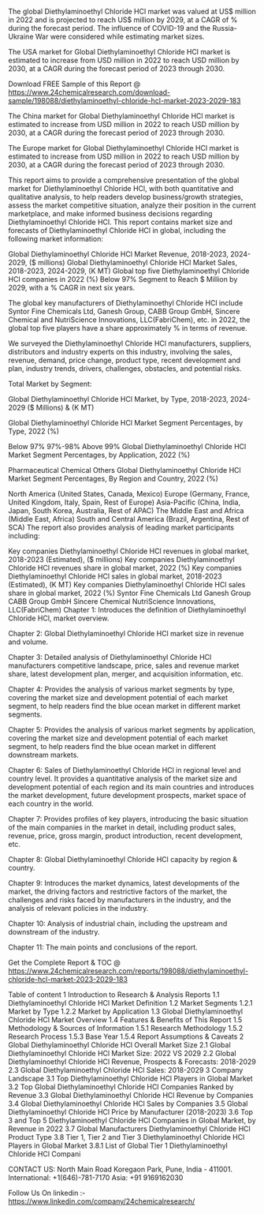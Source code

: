 The global Diethylaminoethyl Chloride HCl market was valued at US$ million in 2022 and is projected to reach US$ million by 2029, at a CAGR of % during the forecast period. The influence of COVID-19 and the Russia-Ukraine War were considered while estimating market sizes.

The USA market for Global Diethylaminoethyl Chloride HCl  market is estimated to increase from USD million in 2022 to reach USD million by 2030, at a CAGR during the forecast period of 2023 through 2030.

Download FREE Sample of this Report @ https://www.24chemicalresearch.com/download-sample/198088/diethylaminoethyl-chloride-hcl-market-2023-2029-183

The China market for Global Diethylaminoethyl Chloride HCl  market is estimated to increase from USD million in 2022 to reach USD million by 2030, at a CAGR during the forecast period of 2023 through 2030.

The Europe market for Global Diethylaminoethyl Chloride HCl  market is estimated to increase from USD million in 2022 to reach USD million by 2030, at a CAGR during the forecast period of 2023 through 2030.

This report aims to provide a comprehensive presentation of the global market for Diethylaminoethyl Chloride HCl, with both quantitative and qualitative analysis, to help readers develop business/growth strategies, assess the market competitive situation, analyze their position in the current marketplace, and make informed business decisions regarding Diethylaminoethyl Chloride HCl. This report contains market size and forecasts of Diethylaminoethyl Chloride HCl in global, including the following market information:

Global Diethylaminoethyl Chloride HCl Market Revenue, 2018-2023, 2024-2029, ($ millions)
Global Diethylaminoethyl Chloride HCl Market Sales, 2018-2023, 2024-2029, (K MT)
Global top five Diethylaminoethyl Chloride HCl companies in 2022 (%)
Below 97% Segment to Reach $ Million by 2029, with a % CAGR in next six years.

The global key manufacturers of Diethylaminoethyl Chloride HCl include Syntor Fine Chemicals Ltd, Ganesh Group, CABB Group GmbH, Sincere Chemical and NutriScience Innovations, LLC(FabriChem), etc. in 2022, the global top five players have a share approximately % in terms of revenue.

We surveyed the Diethylaminoethyl Chloride HCl manufacturers, suppliers, distributors and industry experts on this industry, involving the sales, revenue, demand, price change, product type, recent development and plan, industry trends, drivers, challenges, obstacles, and potential risks.

Total Market by Segment:

Global Diethylaminoethyl Chloride HCl Market, by Type, 2018-2023, 2024-2029 ($ Millions) & (K MT)

Global Diethylaminoethyl Chloride HCl Market Segment Percentages, by Type, 2022 (%)

Below 97%
97%-98%
Above 99%
Global Diethylaminoethyl Chloride HCl Market Segment Percentages, by Application, 2022 (%)

Pharmaceutical
Chemical
Others
Global Diethylaminoethyl Chloride HCl Market Segment Percentages, By Region and Country, 2022 (%)

North America (United States, Canada, Mexico)
Europe (Germany, France, United Kingdom, Italy, Spain, Rest of Europe)
Asia-Pacific (China, India, Japan, South Korea, Australia, Rest of APAC)
The Middle East and Africa (Middle East, Africa)
South and Central America (Brazil, Argentina, Rest of SCA)
The report also provides analysis of leading market participants including:

Key companies Diethylaminoethyl Chloride HCl revenues in global market, 2018-2023 (Estimated), ($ millions)
Key companies Diethylaminoethyl Chloride HCl revenues share in global market, 2022 (%)
Key companies Diethylaminoethyl Chloride HCl sales in global market, 2018-2023 (Estimated), (K MT)
Key companies Diethylaminoethyl Chloride HCl sales share in global market, 2022 (%)
Syntor Fine Chemicals Ltd
Ganesh Group
CABB Group GmbH
Sincere Chemical
NutriScience Innovations, LLC(FabriChem)
Chapter 1: Introduces the definition of Diethylaminoethyl Chloride HCl, market overview.

Chapter 2: Global Diethylaminoethyl Chloride HCl market size in revenue and volume.

Chapter 3: Detailed analysis of Diethylaminoethyl Chloride HCl manufacturers competitive landscape, price, sales and revenue market share, latest development plan, merger, and acquisition information, etc.

Chapter 4: Provides the analysis of various market segments by type, covering the market size and development potential of each market segment, to help readers find the blue ocean market in different market segments.

Chapter 5: Provides the analysis of various market segments by application, covering the market size and development potential of each market segment, to help readers find the blue ocean market in different downstream markets.

Chapter 6: Sales of Diethylaminoethyl Chloride HCl in regional level and country level. It provides a quantitative analysis of the market size and development potential of each region and its main countries and introduces the market development, future development prospects, market space of each country in the world.

Chapter 7: Provides profiles of key players, introducing the basic situation of the main companies in the market in detail, including product sales, revenue, price, gross margin, product introduction, recent development, etc.

Chapter 8: Global Diethylaminoethyl Chloride HCl capacity by region & country.

Chapter 9: Introduces the market dynamics, latest developments of the market, the driving factors and restrictive factors of the market, the challenges and risks faced by manufacturers in the industry, and the analysis of relevant policies in the industry.

Chapter 10: Analysis of industrial chain, including the upstream and downstream of the industry.

Chapter 11: The main points and conclusions of the report.

Get the Complete Report & TOC @ https://www.24chemicalresearch.com/reports/198088/diethylaminoethyl-chloride-hcl-market-2023-2029-183

Table of content
1 Introduction to Research & Analysis Reports
1.1 Diethylaminoethyl Chloride HCl Market Definition
1.2 Market Segments
1.2.1 Market by Type
1.2.2 Market by Application
1.3 Global Diethylaminoethyl Chloride HCl Market Overview
1.4 Features & Benefits of This Report
1.5 Methodology & Sources of Information
1.5.1 Research Methodology
1.5.2 Research Process
1.5.3 Base Year
1.5.4 Report Assumptions & Caveats
2 Global Diethylaminoethyl Chloride HCl Overall Market Size
2.1 Global Diethylaminoethyl Chloride HCl Market Size: 2022 VS 2029
2.2 Global Diethylaminoethyl Chloride HCl Revenue, Prospects & Forecasts: 2018-2029
2.3 Global Diethylaminoethyl Chloride HCl Sales: 2018-2029
3 Company Landscape
3.1 Top Diethylaminoethyl Chloride HCl Players in Global Market
3.2 Top Global Diethylaminoethyl Chloride HCl Companies Ranked by Revenue
3.3 Global Diethylaminoethyl Chloride HCl Revenue by Companies
3.4 Global Diethylaminoethyl Chloride HCl Sales by Companies
3.5 Global Diethylaminoethyl Chloride HCl Price by Manufacturer (2018-2023)
3.6 Top 3 and Top 5 Diethylaminoethyl Chloride HCl Companies in Global Market, by Revenue in 2022
3.7 Global Manufacturers Diethylaminoethyl Chloride HCl Product Type
3.8 Tier 1, Tier 2 and Tier 3 Diethylaminoethyl Chloride HCl Players in Global Market
3.8.1 List of Global Tier 1 Diethylaminoethyl Chloride HCl Compani

CONTACT US:
North Main Road Koregaon Park, Pune, India - 411001.
International: +1(646)-781-7170
Asia: +91 9169162030

Follow Us On linkedin :- https://www.linkedin.com/company/24chemicalresearch/
